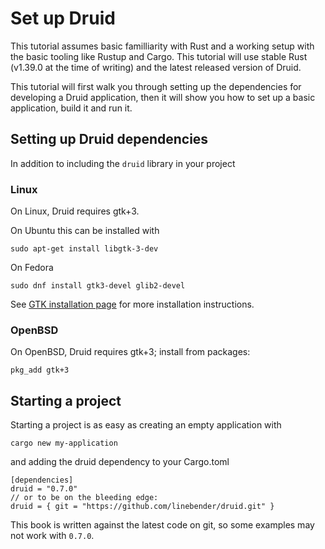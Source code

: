 # Set up Druid
This tutorial assumes basic familliarity with Rust and a working setup with the basic tooling like
Rustup and Cargo. This tutorial will use stable Rust (v1.39.0 at the time of writing) and the latest
released version of Druid.

This tutorial will first walk you through setting up the dependencies for developing a Druid
application, then it will show you how to set up a basic application, build it and run it.

## Setting up Druid dependencies
In addition to including the `druid` library in your project

### Linux
On Linux, Druid requires gtk+3.

On Ubuntu this can be installed with
```no_compile
sudo apt-get install libgtk-3-dev
```

On Fedora
```no_compile
sudo dnf install gtk3-devel glib2-devel
```

See [GTK installation page] for more installation instructions.

### OpenBSD
On OpenBSD, Druid requires gtk+3;  install from packages:
```no_compile
pkg_add gtk+3
```

## Starting a project
Starting a project is as easy as creating an empty application with
```no_compile
cargo new my-application
```
and adding the druid dependency to your Cargo.toml
```no_compile
[dependencies]
druid = "0.7.0"
// or to be on the bleeding edge:
druid = { git = "https://github.com/linebender/druid.git" }
```
This book is written against the latest code on git, so some examples may not work with `0.7.0`.

[GTK installation page]: https://www.gtk.org/docs/installations/linux/
